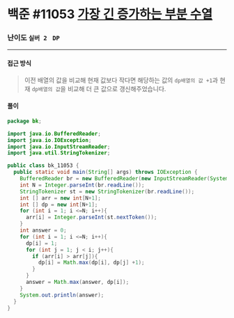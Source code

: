 # 백준 #11053 [가장 긴 증가하는 부분 수열](https://www.acmicpc.net/problem/11053)

### 난이도 `실버 2 `  `DP` 

---

#### 접근 방식

> 이전 배열의 값을 비교해 현재 값보다 작다면 해당하는 값의 `dp배열의 값 +1`과 현재 `dp배열의 값`을 비교해 더 큰 값으로 갱신해주었습니다.

#### 풀이

```java
package bk;

import java.io.BufferedReader;
import java.io.IOException;
import java.io.InputStreamReader;
import java.util.StringTokenizer;

public class bk_11053 {
  public static void main(String[] args) throws IOException {
    BufferedReader br = new BufferedReader(new InputStreamReader(System.in));
    int N = Integer.parseInt(br.readLine());
    StringTokenizer st = new StringTokenizer(br.readLine());
    int [] arr = new int[N+1];
    int [] dp = new int[N+1];
    for (int i = 1; i <=N; i++){
      arr[i] = Integer.parseInt(st.nextToken());
    }
    int answer = 0;
    for (int i = 1; i <=N; i++){
      dp[i] = 1;
      for (int j = 1; j < i; j++){
        if (arr[i] > arr[j]){
          dp[i] = Math.max(dp[i], dp[j] +1);
        }
      }
      answer = Math.max(answer, dp[i]);
    }
    System.out.println(answer);
  }
}

```

